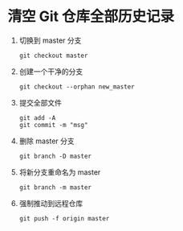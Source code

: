 # 清空 Git 仓库全部历史记录

1. 切换到 master 分支

   ```
   git checkout master
   ```

2. 创建一个干净的分支

   ```
   git checkout --orphan new_master
   ```

3. 提交全部文件

   ```
   git add -A
   git commit -m "msg"
   ```

4. 删除 master 分支

   ```
   git branch -D master
   ```

5. 将新分支重命名为 master

   ```
   git branch -m master
   ```

6. 强制推动到远程仓库

   ```
   git push -f origin master
   ```